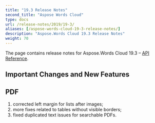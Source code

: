 ```yaml
---
title: "19.3 Release Notes"
second_title: "Aspose Words Cloud"
type: docs
url: /release-notes/2019/19-3/
aliases: [/aspose-words-cloud-19-3-release-notes/]
description: "Aspose.Words Cloud 19.3 Release Notes"
weight: 70
---
```


The page contains release notes for Aspose.Words Cloud 19.3 – [API Reference](https://apireference.aspose.cloud/words/).

## Important Changes and New Features

## PDF

1. corrected left margin for lists after images;
1. more fixes related to tables without visible borders;
1. fixed duplicated text issues for searchable PDFs.
